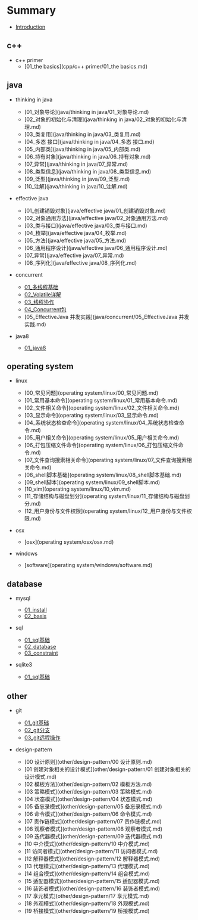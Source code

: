 # Summary

* [Introduction](README.md)

## c++

* c++ primer
    * [01_the basics](cpp/c++ primer/01_the basics.md)

## java

* thinking in java
    * [01_对象导论](java/thinking in java/01_对象导论.md)
    * [02_对象的初始化与清理](java/thinking in java/02_对象的初始化与清理.md)
    * [03_类复用](java/thinking in java/03_类复用.md)
    * [04_多态 接口](java/thinking in java/04_多态 接口.md)
    * [05_内部类](java/thinking in java/05_内部类.md)
    * [06_持有对象](java/thinking in java/06_持有对象.md)
    * [07_异常](java/thinking in java/07_异常.md)
    * [08_类型信息](java/thinking in java/08_类型信息.md)
    * [09_泛型](java/thinking in java/09_泛型.md)
    * [10_注解](java/thinking in java/10_注解.md)

* effective java
    * [01_创建销毁对象](java/effective java/01_创建销毁对象.md)
    * [02_对象通用方法](java/effective java/02_对象通用方法.md)
    * [03_类与接口](java/effective java/03_类与接口.md)
    * [04_枚举](java/effective java/04_枚举.md)
    * [05_方法](java/effective java/05_方法.md)
    * [06_通用程序设计](java/effective java/06_通用程序设计.md)
    * [07_异常](java/effective java/07_异常.md)
    * [08_序列化](java/effective java/08_序列化.md)

* concurrent
    * [01_多线程基础](java/concurrent/01_多线程基础.md)
    * [02_Volatile详解](java/concurrent/02_Volatile详解.md)
    * [03_线程协作](java/concurrent/03_线程协作.md)
    * [04_Concurrent包](java/concurrent/04_Concurrent包.md)
    * [05_EffectiveJava 并发实践](java/concurrent/05_EffectiveJava 并发实践.md)

* java8
    * [01_java8](java/java8/01_java8.md)

## operating system

* linux
    * [00_常见问题](operating system/linux/00_常见问题.md)
    * [01_常用基本命令](operating system/linux/01_常用基本命令.md)
    * [02_文件相关命令](operating system/linux/02_文件相关命令.md)
    * [03_显示命令](operating system/linux/03_显示命令.md)
    * [04_系统状态检查命令](operating system/linux/04_系统状态检查命令.md)
    * [05_用户相关命令](operating system/linux/05_用户相关命令.md)
    * [06_打包压缩文件命令](operating system/linux/06_打包压缩文件命令.md)
    * [07_文件查询搜索相关命令](operating system/linux/07_文件查询搜索相关命令.md)
    * [08_shell脚本基础](operating system/linux/08_shell脚本基础.md)
    * [09_shell脚本](operating system/linux/09_shell脚本.md)
    * [10_vim](operating system/linux/10_vim.md)
    * [11_存储结构与磁盘划分](operating system/linux/11_存储结构与磁盘划分.md)
    * [12_用户身份与文件权限](operating system/linux/12_用户身份与文件权限.md)

* osx
    * [osx](operating system/osx/osx.md)

* windows
    * [software](operating system/windows/software.md)

## database

* mysql
    * [01_install](database/mysql/01_install.md)
    * [02_basis](database/mysql/02_basis.md)

* sql
    * [01_sql基础](database/sql/01_sql基础.md)
    * [02_database](database/sql/02_database.md)
    * [03_constraint](database/sql/03_constraint.md)

* sqlite3
    * [01_sql基础](database/sqlite3/01_install.md)

## other

* git
    * [01_git基础](other/git/01_git基础.md)
    * [02_git分支](other/git/02_git分支.md)
    * [03_git远程操作](other/git/03_git远程操作.md)

* design-pattern
    * [00 设计原则](other/design-pattern/00 设计原则.md)
    * [01 创建对象相关的设计模式](other/design-pattern/01 创建对象相关的设计模式.md)
    * [02 模板方法](other/design-pattern/02 模板方法.md)
    * [03 策略模式](other/design-pattern/03 策略模式.md)
    * [04 状态模式](other/design-pattern/04 状态模式.md)
    * [05 备忘录模式](other/design-pattern/05 备忘录模式.md)
    * [06 命令模式](other/design-pattern/06 命令模式.md)
    * [07 责作链模式](other/design-pattern/07 责作链模式.md)
    * [08 观察者模式](other/design-pattern/08 观察者模式.md)
    * [09 迭代器模式](other/design-pattern/09 迭代器模式.md)
    * [10 中介模式](other/design-pattern/10 中介模式.md)
    * [11 访问者模式](other/design-pattern/11 访问者模式.md)
    * [12 解释器模式](other/design-pattern/12 解释器模式.md)
    * [13 代理模式](other/design-pattern/13 代理模式.md)
    * [14 组合模式](other/design-pattern/14 组合模式.md)
    * [15 适配器模式](other/design-pattern/15 适配器模式.md)
    * [16 装饰者模式](other/design-pattern/16 装饰者模式.md)
    * [17 享元模式](other/design-pattern/17 享元模式.md)
    * [18 外观模式](other/design-pattern/18 外观模式.md)
    * [19 桥接模式](other/design-pattern/19 桥接模式.md)